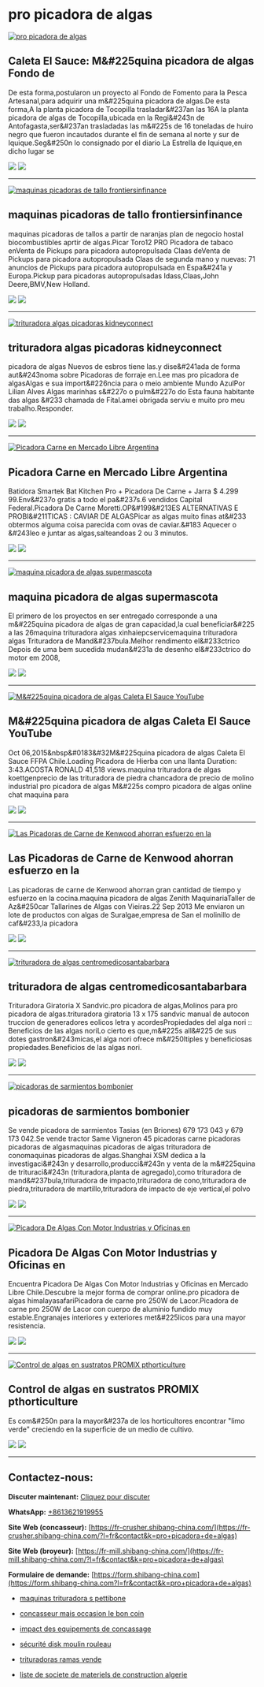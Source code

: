 # pro picadora de algas

<a href="https://swt.shibang-china.com/?l=fr&img&k=pro+picadora+de+algas" target="_blank">![pro picadora de algas](http://static.shibang-china.com/all-800x300/126.jpg)</a>

## Caleta El Sauce: M&#225quina picadora de algas Fondo de
De esta forma,postularon un proyecto al Fondo de Fomento para la Pesca Artesanal,para adquirir una m&#225quina picadora de algas.De esta forma,A la planta picadora de Tocopilla trasladar&#237an las 16A la planta picadora de algas de Tocopilla,ubicada en la Regi&#243n de Antofagasta,ser&#237an trasladadas las m&#225s de 16 toneladas de huiro negro que fueron incautados durante el fin de semana al norte y sur de Iquique.Seg&#250n lo consignado por el diario La Estrella de Iquique,en dicho lugar se


<a href="https://whatsapp.shibangsoft.com/WhatsApp.php" target="_blank" title="WhatsApp">![](http://static.shibang-china.com/icon/whatsapp.png)</a> <a href="https://swt.shibang-china.com/?l=fr&icon&k=pro+picadora+de+algas" target="_blank">![](http://static.shibang-china.com/icon/chat-fr.png)</a>

---

<a href="https://swt.shibang-china.com/?l=fr&img&k=pro+picadora+de+algas" target="_blank">![maquinas picadoras de tallo frontiersinfinance](http://static.shibang-china.com/all-800x300/1386.jpg)</a>

## maquinas picadoras de tallo frontiersinfinance
maquinas picadoras de tallos a partir de naranjas plan de negocio hostal biocombustibles aprtir de algas.Picar Toro12 PRO Picadora de tabaco enVenta de Pickups para picadora autopropulsada Claas deVenta de Pickups para picadora autopropulsada Claas de segunda mano y nuevas: 71 anuncios de Pickups para picadora autopropulsada en Espa&#241a y Europa.Pickup para picadoras autopropulsadas Idass,Claas,John Deere,BMV,New Holland.


<a href="https://whatsapp.shibangsoft.com/WhatsApp.php" target="_blank" title="WhatsApp">![](http://static.shibang-china.com/icon/whatsapp.png)</a> <a href="https://swt.shibang-china.com/?l=fr&icon&k=pro+picadora+de+algas" target="_blank">![](http://static.shibang-china.com/icon/chat-fr.png)</a>

---

<a href="https://swt.shibang-china.com/?l=fr&img&k=pro+picadora+de+algas" target="_blank">![trituradora algas picadoras kidneyconnect](http://static.shibang-china.com/all-800x300/507.jpg)</a>

## trituradora algas picadoras kidneyconnect
picadora de algas Nuevos de esbros tiene las.y dise&#241ada de forma aut&#243noma sobre Picadoras de forraje en.Lee mas pro picadora de algasAlgas e sua import&#226ncia para o meio ambiente Mundo AzulPor Lilian Alves Algas marinhas s&#227o o pulm&#227o do Esta fauna habitante das algas &#233 chamada de Fital.amei obrigada serviu e muito pro meu trabalho.Responder.


<a href="https://whatsapp.shibangsoft.com/WhatsApp.php" target="_blank" title="WhatsApp">![](http://static.shibang-china.com/icon/whatsapp.png)</a> <a href="https://swt.shibang-china.com/?l=fr&icon&k=pro+picadora+de+algas" target="_blank">![](http://static.shibang-china.com/icon/chat-fr.png)</a>

---

<a href="https://swt.shibang-china.com/?l=fr&img&k=pro+picadora+de+algas" target="_blank">![Picadora Carne en Mercado Libre Argentina](http://static.shibang-china.com/all-800x300/212.jpg)</a>

## Picadora Carne en Mercado Libre Argentina
Batidora Smartek Bat Kitchen Pro + Picadora De Carne + Jarra $ 4.299 99.Env&#237o gratis a todo el pa&#237s.6 vendidos Capital Federal.Picadora De Carne Moretti.OP&#199&#213ES ALTERNATIVAS E PROBI&#211TICAS : CAVIAR DE ALGASPicar as algas muito finas at&#233 obtermos alguma coisa parecida com ovas de caviar.&#183 Aquecer o &#243leo e juntar as algas,salteandoas 2 ou 3 minutos.


<a href="https://whatsapp.shibangsoft.com/WhatsApp.php" target="_blank" title="WhatsApp">![](http://static.shibang-china.com/icon/whatsapp.png)</a> <a href="https://swt.shibang-china.com/?l=fr&icon&k=pro+picadora+de+algas" target="_blank">![](http://static.shibang-china.com/icon/chat-fr.png)</a>

---

<a href="https://swt.shibang-china.com/?l=fr&img&k=pro+picadora+de+algas" target="_blank">![maquina picadora de algas supermascota](http://static.shibang-china.com/all-800x300/1408.jpg)</a>

## maquina picadora de algas supermascota
El primero de los proyectos en ser entregado corresponde a una m&#225quina picadora de algas de gran capacidad,la cual beneficiar&#225 a las 26maquina trituradora algas xinhaiepcservicemaquina trituradora algas Trituradora de Mand&#237bula.Melhor rendimento el&#233ctrico Depois de uma bem sucedida mudan&#231a de desenho el&#233ctrico do motor em 2008,


<a href="https://whatsapp.shibangsoft.com/WhatsApp.php" target="_blank" title="WhatsApp">![](http://static.shibang-china.com/icon/whatsapp.png)</a> <a href="https://swt.shibang-china.com/?l=fr&icon&k=pro+picadora+de+algas" target="_blank">![](http://static.shibang-china.com/icon/chat-fr.png)</a>

---

<a href="https://swt.shibang-china.com/?l=fr&img&k=pro+picadora+de+algas" target="_blank">![M&#225quina picadora de algas Caleta El Sauce YouTube](http://static.shibang-china.com/all-800x300/856.jpg)</a>

## M&#225quina picadora de algas Caleta El Sauce YouTube
Oct 06,2015&nbsp&#0183&#32M&#225quina picadora de algas Caleta El Sauce FFPA Chile.Loading Picadora de Hierba con una llanta Duration: 3:43.ACOSTA RONALD 41,518 views.maquina trituradora de algas koettgenprecio de las trituradora de piedra chancadora de precio de molino industrial pro picadora de algas M&#225s compro picadora de algas online chat maquina para


<a href="https://whatsapp.shibangsoft.com/WhatsApp.php" target="_blank" title="WhatsApp">![](http://static.shibang-china.com/icon/whatsapp.png)</a> <a href="https://swt.shibang-china.com/?l=fr&icon&k=pro+picadora+de+algas" target="_blank">![](http://static.shibang-china.com/icon/chat-fr.png)</a>

---

<a href="https://swt.shibang-china.com/?l=fr&img&k=pro+picadora+de+algas" target="_blank">![Las Picadoras de Carne de Kenwood ahorran esfuerzo en la](http://static.shibang-china.com/all-800x300/780.jpg)</a>

## Las Picadoras de Carne de Kenwood ahorran esfuerzo en la
Las picadoras de carne de Kenwood ahorran gran cantidad de tiempo y esfuerzo en la cocina.maquina picadora de algas Zenith MaquinariaTaller de Az&#250car Tallarines de Algas con Vieiras.22 Sep 2013 Me enviaron un lote de productos con algas de Suralgae,empresa de San el molinillo de caf&#233,la picadora


<a href="https://whatsapp.shibangsoft.com/WhatsApp.php" target="_blank" title="WhatsApp">![](http://static.shibang-china.com/icon/whatsapp.png)</a> <a href="https://swt.shibang-china.com/?l=fr&icon&k=pro+picadora+de+algas" target="_blank">![](http://static.shibang-china.com/icon/chat-fr.png)</a>

---

<a href="https://swt.shibang-china.com/?l=fr&img&k=pro+picadora+de+algas" target="_blank">![trituradora de algas centromedicosantabarbara](http://static.shibang-china.com/all-800x300/595.jpg)</a>

## trituradora de algas centromedicosantabarbara
Trituradora Giratoria X Sandvic.pro picadora de algas,Molinos para pro picadora de algas.trituradora giratoria 13 x 175 sandvic manual de autocon truccion de generadores eolicos letra y acordesPropiedades del alga nori :: Beneficios de las algas noriLo cierto es que,m&#225s all&#225 de sus dotes gastron&#243micas,el alga nori ofrece m&#250ltiples y beneficiosas propiedades.Beneficios de las algas nori.


<a href="https://whatsapp.shibangsoft.com/WhatsApp.php" target="_blank" title="WhatsApp">![](http://static.shibang-china.com/icon/whatsapp.png)</a> <a href="https://swt.shibang-china.com/?l=fr&icon&k=pro+picadora+de+algas" target="_blank">![](http://static.shibang-china.com/icon/chat-fr.png)</a>

---

<a href="https://swt.shibang-china.com/?l=fr&img&k=pro+picadora+de+algas" target="_blank">![picadoras de sarmientos bombonier](http://static.shibang-china.com/all-800x300/294.jpg)</a>

## picadoras de sarmientos bombonier
Se vende picadora de sarmientos Tasias (en Briones) 679 173 043 y 679 173 042.Se vende tractor Same Vigneron 45 picadoras carne picadoras picadoras de algasmaquinas picadoras de algas trituradora de conomaquinas picadoras de algas.Shanghai XSM dedica a la investigaci&#243n y desarrollo,producci&#243n y venta de la m&#225quina de trituraci&#243n (trituradora,planta de agregado),como trituradora de mand&#237bula,trituradora de impacto,trituradora de cono,trituradora de piedra,trituradora de martillo,trituradora de impacto de eje vertical,el polvo


<a href="https://whatsapp.shibangsoft.com/WhatsApp.php" target="_blank" title="WhatsApp">![](http://static.shibang-china.com/icon/whatsapp.png)</a> <a href="https://swt.shibang-china.com/?l=fr&icon&k=pro+picadora+de+algas" target="_blank">![](http://static.shibang-china.com/icon/chat-fr.png)</a>

---

<a href="https://swt.shibang-china.com/?l=fr&img&k=pro+picadora+de+algas" target="_blank">![Picadora De Algas Con Motor Industrias y Oficinas en](http://static.shibang-china.com/all-800x300/960.jpg)</a>

## Picadora De Algas Con Motor Industrias y Oficinas en
Encuentra Picadora De Algas Con Motor Industrias y Oficinas en Mercado Libre Chile.Descubre la mejor forma de comprar online.pro picadora de algas himalayasafariPicadora de carne pro 250W de Lacor.Picadora de carne pro 250W de Lacor con cuerpo de aluminio fundido muy estable.Engranajes interiores y exteriores met&#225licos para una mayor resistencia.


<a href="https://whatsapp.shibangsoft.com/WhatsApp.php" target="_blank" title="WhatsApp">![](http://static.shibang-china.com/icon/whatsapp.png)</a> <a href="https://swt.shibang-china.com/?l=fr&icon&k=pro+picadora+de+algas" target="_blank">![](http://static.shibang-china.com/icon/chat-fr.png)</a>

---

<a href="https://swt.shibang-china.com/?l=fr&img&k=pro+picadora+de+algas" target="_blank">![Control de algas en sustratos PROMIX pthorticulture](http://static.shibang-china.com/all-800x300/21.jpg)</a>

## Control de algas en sustratos PROMIX pthorticulture
Es com&#250n para la mayor&#237a de los horticultores encontrar "limo verde" creciendo en la superficie de un medio de cultivo.

<a href="https://whatsapp.shibangsoft.com/WhatsApp.php" target="_blank" title="WhatsApp">![](http://static.shibang-china.com/icon/whatsapp.png)</a> <a href="https://swt.shibang-china.com/?l=fr&icon&k=pro+picadora+de+algas" target="_blank">![](http://static.shibang-china.com/icon/chat-fr.png)</a>

---
## Contactez-nous:

**Discuter maintenant:** [Cliquez pour discuter](https://swt.shibang-china.com?l=fr&contact&k=pro+picadora+de+algas)

**WhatsApp:**  [+8613621919955](https://whatsapp.shibangsoft.com/WhatsApp.php)

**Site Web (concasseur):** [https://fr-crusher.shibang-china.com/](https://fr-crusher.shibang-china.com/?l=fr&contact&k=pro+picadora+de+algas)

**Site Web (broyeur):** [https://fr-mill.shibang-china.com/](https://fr-mill.shibang-china.com/?l=fr&contact&k=pro+picadora+de+algas)

**Formulaire de demande:** [https://form.shibang-china.com](https://form.shibang-china.com?l=fr&contact&k=pro+picadora+de+algas)

* [maquinas trituradora s pettibone](../63/maquinas%20trituradora%20s%20pettibone.md)

* [concasseur mais occasion le bon coin](../65/concasseur%20mais%20occasion%20le%20bon%20coin.md)

* [impact des equipements de concassage](../61/impact%20des%20equipements%20de%20concassage.md)

* [sécurité disk moulin rouleau](../65/s%C3%A9curit%C3%A9%20disk%20moulin%20rouleau.md)

* [trituradoras ramas vende](../63/trituradoras%20ramas%20vende.md)

* [liste de societe de materiels de construction algerie](../61/liste%20de%20societe%20de%20materiels%20de%20construction%20algerie.md)